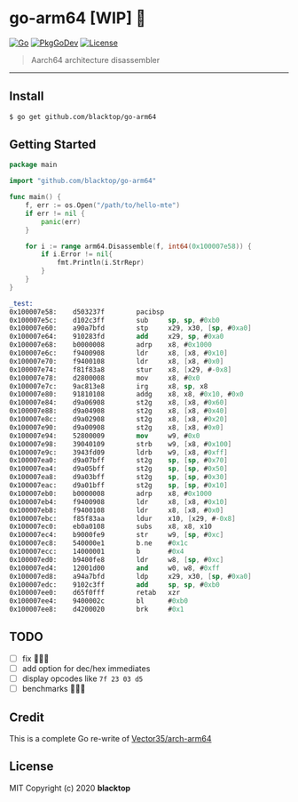 # go-arm64 [WIP] 🚧

[![Go](https://github.com/blacktop/go-arm64/workflows/Go/badge.svg)](https://github.com/blacktop/go-arm64/actions) [![PkgGoDev](https://pkg.go.dev/badge/blacktop/go-arm64)](https://pkg.go.dev/blacktop/go-arm64) [![License](http://img.shields.io/:license-mit-blue.svg)](http://doge.mit-license.org)

> Aarch64 architecture disassembler

---

## Install

```bash
$ go get github.com/blacktop/go-arm64
```

## Getting Started

```go
package main

import "github.com/blacktop/go-arm64"

func main() {
    f, err := os.Open("/path/to/hello-mte")
    if err != nil {
        panic(err)
    }

    for i := range arm64.Disassemble(f, int64(0x100007e58)) {
        if i.Error != nil{
            fmt.Println(i.StrRepr)
        }
    }
}
```

```nasm
_test:
0x100007e58:    d503237f        pacibsp
0x100007e5c:    d102c3ff        sub     sp, sp, #0xb0
0x100007e60:    a90a7bfd        stp     x29, x30, [sp, #0xa0]
0x100007e64:    910283fd        add     x29, sp, #0xa0
0x100007e68:    b0000008        adrp    x8, #0x1000
0x100007e6c:    f9400908        ldr     x8, [x8, #0x10]
0x100007e70:    f9400108        ldr     x8, [x8, #0x0]
0x100007e74:    f81f83a8        stur    x8, [x29, #-0x8]
0x100007e78:    d2800008        mov     x8, #0x0
0x100007e7c:    9ac813e8        irg     x8, sp, x8
0x100007e80:    91810108        addg    x8, x8, #0x10, #0x0
0x100007e84:    d9a06908        st2g    x8, [x8, #0x60]
0x100007e88:    d9a04908        st2g    x8, [x8, #0x40]
0x100007e8c:    d9a02908        st2g    x8, [x8, #0x20]
0x100007e90:    d9a00908        st2g    x8, [x8, #0x0]
0x100007e94:    52800009        mov     w9, #0x0
0x100007e98:    39040109        strb    w9, [x8, #0x100]
0x100007e9c:    3943fd09        ldrb    w9, [x8, #0xff]
0x100007ea0:    d9a07bff        st2g    sp, [sp, #0x70]
0x100007ea4:    d9a05bff        st2g    sp, [sp, #0x50]
0x100007ea8:    d9a03bff        st2g    sp, [sp, #0x30]
0x100007eac:    d9a01bff        st2g    sp, [sp, #0x10]
0x100007eb0:    b0000008        adrp    x8, #0x1000
0x100007eb4:    f9400908        ldr     x8, [x8, #0x10]
0x100007eb8:    f9400108        ldr     x8, [x8, #0x0]
0x100007ebc:    f85f83aa        ldur    x10, [x29, #-0x8]
0x100007ec0:    eb0a0108        subs    x8, x8, x10
0x100007ec4:    b9000fe9        str     w9, [sp, #0xc]
0x100007ec8:    540000e1        b.ne    #0x1c
0x100007ecc:    14000001        b       #0x4
0x100007ed0:    b9400fe8        ldr     w8, [sp, #0xc]
0x100007ed4:    12001d00        and     w0, w8, #0xff
0x100007ed8:    a94a7bfd        ldp     x29, x30, [sp, #0xa0]
0x100007edc:    9102c3ff        add     sp, sp, #0xb0
0x100007ee0:    d65f0fff        retab   xzr
0x100007ee4:    9400002c        bl      #0xb0
0x100007ee8:    d4200020        brk     #0x1
```

## TODO

- [ ] fix 🐛🐛🐛
- [ ] add option for dec/hex immediates
- [ ] display opcodes like `7f 23 03 d5`
- [ ] benchmarks 🏃‍♂️💨

## Credit

This is a complete Go re-write of [Vector35/arch-arm64](https://github.com/Vector35/arch-arm64/tree/master/disassembler)

## License

MIT Copyright (c) 2020 **blacktop**
